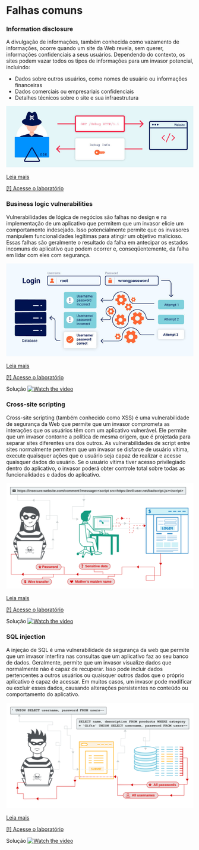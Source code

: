 # Falhas comuns

### Information disclosure

A divulgação de informações, também conhecida como vazamento de informações, ocorre quando um site da Web revela, sem querer, informações confidenciais a seus usuários. Dependendo do contexto, os sites podem vazar todos os tipos de informações para um invasor potencial, incluindo:

- Dados sobre outros usuários, como nomes de usuário ou informações financeiras
- Dados comerciais ou empresariais confidenciais
- Detalhes técnicos sobre o site e sua infraestrutura

![infodis](information-disclosure-.jpg)

[Leia mais](https://portswigger.net/web-security/information-disclosure)

[[!] Acesse o laboratório](https://portswigger.net/web-security/logic-flaws/examples/lab-logic-flaws-excessive-trust-in-client-side-controls)

### Business logic vulnerabilities

Vulnerabilidades de lógica de negócios são falhas no design e na implementação de um aplicativo que permitem que um invasor elicie um comportamento indesejado. Isso potencialmente permite que os invasores manipulem funcionalidades legítimas para atingir um objetivo malicioso. Essas falhas são geralmente o resultado da falha em antecipar os estados incomuns do aplicativo que podem ocorrer e, conseqüentemente, da falha em lidar com eles com segurança.

![Apache](logic.jpg)

[Leia mais](https://portswigger.net/web-security/logic-flaws)

[[!] Acesse o laboratório](https://portswigger.net/web-security/information-disclosure/exploiting/lab-infoleak-in-error-messages)

Solução
[![Watch the video](https://img.youtube.com/vi/Nmlo5qj-G3g/0.jpg)](https://youtu.be/Nmlo5qj-G3g)


### Cross-site scripting

Cross-site scripting (também conhecido como XSS) é uma vulnerabilidade de segurança da Web que permite que um invasor comprometa as interações que os usuários têm com um aplicativo vulnerável. Ele permite que um invasor contorne a política de mesma origem, que é projetada para separar sites diferentes uns dos outros. As vulnerabilidades de script entre sites normalmente permitem que um invasor se disfarce de usuário vítima, execute quaisquer ações que o usuário seja capaz de realizar e acesse quaisquer dados do usuário. Se o usuário vítima tiver acesso privilegiado dentro do aplicativo, o invasor poderá obter controle total sobre todas as funcionalidades e dados do aplicativo.

![xss](xss.svg)

[Leia mais](https://portswigger.net/web-security/cross-site-scripting)

[[!] Acesse o laboratório](https://portswigger.net/web-security/cross-site-scripting/reflected/lab-html-context-nothing-encoded)

Solução
[![Watch the video](https://img.youtube.com/vi/iOm_gsdVHpU/0.jpg)](https://youtu.be/iOm_gsdVHpU)

### SQL injection

A injeção de SQL é uma vulnerabilidade de segurança da web que permite que um invasor interfira nas consultas que um aplicativo faz ao seu banco de dados. Geralmente, permite que um invasor visualize dados que normalmente não é capaz de recuperar. Isso pode incluir dados pertencentes a outros usuários ou quaisquer outros dados que o próprio aplicativo é capaz de acessar. Em muitos casos, um invasor pode modificar ou excluir esses dados, causando alterações persistentes no conteúdo ou comportamento do aplicativo.

![xss](sql-injection.svg)

[Leia mais](https://portswigger.net/web-security/sql-injection)

[[!] Acesse o laboratório](https://portswigger.net/web-security/sql-injection/lab-retrieve-hidden-data)

Solução
[![Watch the video](https://img.youtube.com/vi/GxYsM3X5u0I/0.jpg)](https://youtu.be/GxYsM3X5u0I)
